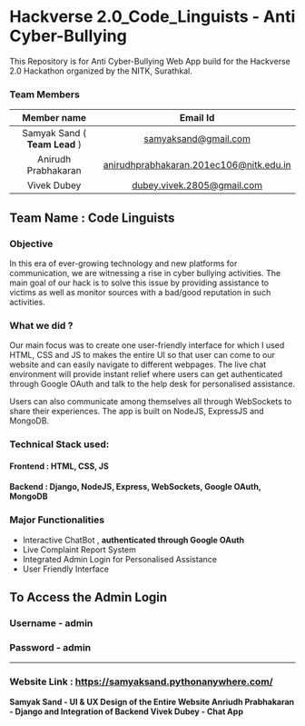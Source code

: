 # Hackverse 2.0_Code_Linguists - Anti Cyber-Bullying

This Repository is for Anti Cyber-Bullying Web App build for the Hackverse 2.0 Hackathon organized by the NITK, Surathkal.

### Team Members

| Member name|Email Id| 
| :------------: |:---------------:| 
| Samyak Sand ( **Team Lead** )    | samyaksand@gmail.com |
| Anirudh Prabhakaran | anirudhprabhakaran.201ec106@nitk.edu.in |    
| Vivek Dubey | dubey.vivek.2805@gmail.com       |  

## Team Name : Code Linguists

### Objective

In this era of ever-growing technology and new platforms for communication, we are witnessing a rise in cyber bullying activities. The main goal of our hack is to solve this issue by providing assistance to victims as well as monitor sources with a bad/good reputation in such activities.

### What we did ?

Our main focus was to create one user-friendly interface for which I used HTML, CSS and JS to makes the entire UI so that user can come to our website and can easily navigate to different webpages. The live chat environment will provide instant relief where users can get authenticated through Google OAuth and talk to the help desk for personalised assistance.

Users can also communicate among themselves all through WebSockets to share their experiences. The app is built on NodeJS, ExpressJS and MongoDB.

### Technical Stack used:

#### Frontend : HTML, CSS, JS 
#### Backend : Django, NodeJS, Express, WebSockets, Google OAuth, MongoDB

### Major Functionalities
- Interactive ChatBot , **authenticated through Google OAuth**	
- Live Complaint Report System 	
- Integrated Admin Login for Personalised Assistance
- User Friendly Interface
 
## To Access the Admin Login
### Username - admin
### Password - admin

---------------------------------------------------------------------------------------------

### Website Link : https://samyaksand.pythonanywhere.com/

**Samyak Sand - UI & UX Design of the Entire Website
Anriudh Prabhakaran - Django and Integration of Backend
Vivek Dubey - Chat App**

